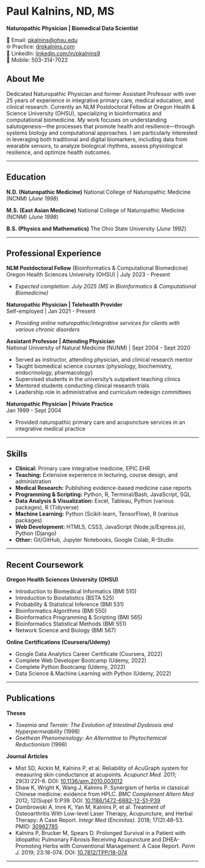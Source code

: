 # Paul Kalnins, ND, MS  
**Naturopathic Physician | Biomedical Data Scientist**  

📧 Email: pkalnins@ohsu.edu  
🌐 Practice: [drpkalnins.com](https://drpkalnins.com)  
🔗 LinkedIn: [linkedin.com/in/pkalnins9](https://linkedin.com/in/pkalnins9)  
📱 Mobile: 503-314-7022  

## About Me  
Dedicated Naturopathic Physician and former Assistant Professor with over 25 years of experience in integrative primary care, medical education, and clinical research. Currently an NLM Postdoctoral Fellow at Oregon Health & Science University (OHSU), specializing in bioinformatics and computational biomedicine. My work focuses on understanding salutogenesis—the processes that promote health and resilience—through systems biology and computational approaches. I am particularly interested in leveraging both traditional and digital biomarkers, including data from wearable sensors, to analyze biological rhythms, assess physiological resilience, and optimize health outcomes.

---

## Education  
**N.D. (Naturopathic Medicine)**
National College of Naturopathic Medicine (NCNM) (_June 1998_)

**M.S. (East Asian Medicine)**
National College of Naturopathic Medicine (NCNM) (_June 1998_)

**B.S. (Physics and Mathematics)**
The Ohio State University (_June 1992_)

---

## Professional Experience  
**NLM Postdoctoral Fellow** (Bioinformatics & Computational Biomedicine)\
Oregon Health Sciences University (OHSU) | July 2023 - Present
- *Expected completion: July 2025 (MS in Bioinformatics & Computational Biomedicine)*  

**Naturopathic Physician | Telehealth Provider**  
Self-employed | Jan 2021 - Present
- *Providing online naturopathic/integrative services for clients with various chronic disorders*  

**Assistant Professor | Attending Physician**  
National University of Natural Medicine (NUNM) | Sept 2004 - Sept 2020
- Served as instructor, attending physician, and clinical research mentor  
- Taught biomedical science courses (physiology, biochemistry, endocrinology, pharmacology)  
- Supervised students in the university’s outpatient teaching clinics  
- Mentored students conducting clinical research trials  
- Leadership role in administrative and curriculum redesign committees  

**Naturopathic Physician | Private Practice**  
Jan 1999 - Sept 2004
- Provided naturopathic primary care and acupuncture services in an integrative medical practice  

---

## Skills  
- **Clinical:** Primary care integrative medicine, EPIC EHR  
- **Teaching:** Extensive experience in lecturing, course design, and administration  
- **Medical Research:** Publishing evidence-based medicine case reports  
- **Programming & Scripting:** Python, R, Terminal/Bash, JavaScript, SQL  
- **Data Analysis & Visualization:** Excel, Tableau, Python (various packages), R (Tidyverse)  
- **Machine Learning:** Python (Scikit-learn, TensorFlow), R (various packages)  
- **Web Development:** HTML5, CSS3, JavaScript (Node.js/Express.js), Python (Django)  
- **Other:** Git/GitHub, Jupyter Notebooks, Google Colab, R-Studio  

---

## Recent Coursework  
**Oregon Health Sciences University (OHSU)** 
- Introduction to Biomedical Informatics (BMI 510)  
- Introduction to Biostatistics (BSTA 525)  
- Probability & Statistical Inference (BMI 531)  
- Bioinformatics Algorithms (BMI 550)  
- Bioinformatics Programming & Scripting (BMI 565)  
- Bioinformatics Statistical Methods (BMI 551)  
- Network Science and Biology (BMI 567)  

**Online Certifications (Coursera/Udemy)**  
- Google Data Analytics Career Certificate (Coursera, 2022)  
- Complete Web Developer Bootcamp (Udemy, 2022)  
- Complete Python Bootcamp (Udemy, 2022)  
- Data Science & Machine Learning with Python (Udemy, 2022)  

---

## Publications  
**Theses**  
- *Toxemia and Terrain: The Evolution of Intestinal Dysbiosis and Hyperpermeability* (1998)  
- *Goethean Phenomenology: An Alternative to Phytochemical Reductionism* (1998)  

**Journal Articles**  
- Mist SD, Aickin M, Kalnins P, et al. Reliability of AcuGraph system for measuring skin conductance at acupoints. *Acupunct Med.* 2011; 29(3):221-6. DOI: [10.1136/aim.2010.003012](https://doi.org/10.1136/aim.2010.003012)  
- Shaw K, Wright K, Wang J, Kalnins P. Synergism of herbs in classical Chinese medicine: evidence from HPLC. *BMC Complement Altern Med* 2012; 12(Suppl 1):P39. DOI: [10.1186/1472-6882-12-S1-P39](https://doi.org/10.1186/1472-6882-12-S1-P39)  
- Dombrowski A, Imre K, Yan M, Kalnins P, et al. Treatment of Osteoarthritis With Low-level Laser Therapy, Acupuncture, and Herbal Therapy: A Case Report. *Integr Med (Encinitas).* 2018; 17(2):48-53. PMID: [30962785](https://www.ncbi.nlm.nih.gov/pmc/articles/PMC6396761/)  
- Kalnins P, Brucker M, Spears D. Prolonged Survival in a Patient with Idiopathic Pulmonary Fibrosis Receiving Acupuncture and DHEA-Promoting Herbs with Conventional Management: A Case Report. *Perm J.* 2019; 23:18-074. DOI: [10.7812/TPP/18-074](https://doi.org/10.7812/TPP/18-074)  

---
